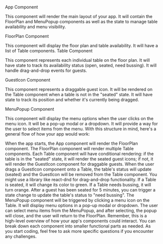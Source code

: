 


App Component 

This component will render the main layout of your app.
It will contain the FloorPlan and MenuPopup components as well as the state to manage table availability and menu visibility.

FloorPlan Component

This component will display the floor plan and table availability.
It will have a list of Table components.
Table Component

This component represents each individual table on the floor plan.
It will have state to track its availability status (open, seated, need bussing).
It will handle drag-and-drop events for guests.

GuestIcon Component

This component represents a draggable guest icon.
It will be rendered on the Table component when a table is not in the "seated" state.
It will have state to track its position and whether it's currently being dragged.

MenuPopup Component

This component will display the menu options when the user clicks on the menu icon.
It will be a pop-up modal or a dropdown.
It will provide a way for the user to select items from the menu.
With this structure in mind, here's a general flow of how your app would work:

When the app starts, the App component will render the FloorPlan component.
The FloorPlan component will render multiple Table components.
Each Table component will have conditional rendering: if the table is in the "seated" state, it will render the seated guest icons; if not, it will render the GuestIcon component for draggable guests.
When the user drags a GuestIcon component onto a Table, the table's status will update (seated) and the GuestIcon will be removed from the Table component. You might use a library like react-dnd for drag-and-drop functionality.
If a Table is seated, it will change its color to green. If a Table needs bussing, it will turn orange.
After a guest has been seated for 5 minutes, you can trigger a state change to update the table's status to "need bussing".
The MenuPopup component will be triggered by clicking a menu icon on the Table. It will display menu options in a pop-up modal or dropdown.
The user can select menu items from the MenuPopup, and after selecting, the popup will close, and the user will return to the FloorPlan.
Remember, this is a high-level overview of how your app's components could interact. You can break down each component into smaller functional parts as needed. As you start coding, feel free to ask more specific questions if you encounter any challenges.




